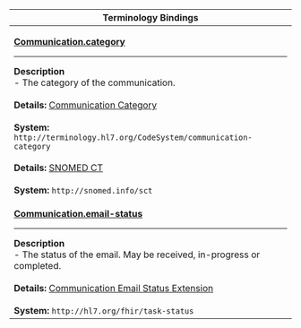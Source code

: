 |Terminology Bindings|
|---|
|<p>**[Communication.category](https://hl7.org/fhir/r4/communication-definitions.html#Communication.category)**<hr>**Description**<br>- The category of the communication.<br><br>**Details:** [Communication Category](https://hl7.org/fhir/R4/valueset-communication-category.html)<br><br>**System:** `http://terminology.hl7.org/CodeSystem/communication-category`<br><br>**Details:** [SNOMED CT](https://hl7.org/fhir/r4/snomedct.html)<br><br>**System:** `http://snomed.info/sct`|
|<p>**[Communication.email-status](https://fhir-ehr.cerner.com/r4/StructureDefinition/email-status?_format=json)**<hr>**Description**<br>- The status of the email. May be received, in-progress or completed.<br><br>**Details:** [Communication Email Status Extension](https://www.hl7.org/fhir/r4/valueset-task-status.html)<br><br>**System:** `http://hl7.org/fhir/task-status`|